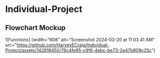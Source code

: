 # Individual-Project
## Flowchart Mockup
![Functions] (width="608" alt="Screenshot 2024-03-20 at 11 03 41 AM" src="https://github.com/HarveyECraig/Individual-Project/assets/142818450/79c4fe85-c9f6-4ebc-be73-2e47b809c25c")
